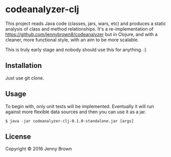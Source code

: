 # codeanalyzer-clj

This project reads Java code (classes, jars, wars, etc) and produces a static
analysis of class and method relationships.  It's a re-implementation of
https://github.com/jennybrown8/codeanalyzer but in Clojure, and with a cleaner,
more functional style, with an aim to be more scalable.

This is truly early stage and nobody should use this for anything.  :)

## Installation

Just use git clone.

## Usage

To begin with, only unit tests will be implemented.  Eventually it will run 
against more flexible data sources and then you can use it as a jar.

    $ java -jar codeanalyzer-clj-0.1.0-standalone.jar [args]

## License

Copyright © 2016 Jenny Brown

